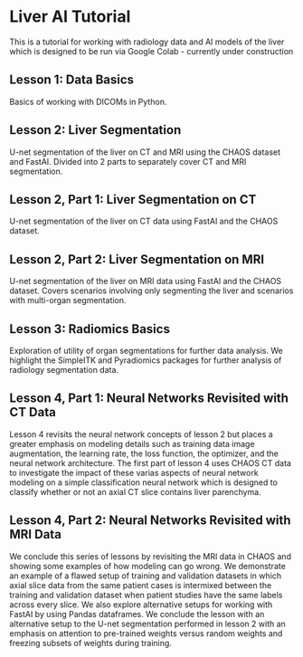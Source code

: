 # Liver AI Tutorial
This is a tutorial for working with radiology data and AI models of the liver which is designed to be run via Google Colab - currently under construction

## Lesson 1: Data Basics

Basics of working with DICOMs in Python.

## Lesson 2: Liver Segmentation

U-net segmentation of the liver on CT and MRI using the CHAOS dataset and FastAI. Divided into 2 parts to separately cover CT and MRI segmentation.

## Lesson 2, Part 1: Liver Segmentation on CT

U-net segmentation of the liver on CT data using FastAI and the CHAOS dataset.

## Lesson 2, Part 2: Liver Segmentation on MRI

U-net segmentation of the liver on MRI data using FastAI and the CHAOS dataset. Covers scenarios involving only segmenting the liver and scenarios with multi-organ segmentation.

## Lesson 3: Radiomics Basics

Exploration of utility of organ segmentations for further data analysis. We highlight the SimpleITK and Pyradiomics packages for further analysis of radiology segmentation data. 

## Lesson 4, Part 1: Neural Networks Revisited with CT Data

Lesson 4 revisits the neural network concepts of lesson 2 but places a greater emphasis on modeling details such as training data image augmentation, the learning rate, the loss function, the optimizer, and the neural network architecture. The first part of lesson 4 uses CHAOS CT data to investigate the impact of these varias aspects of neural network modeling on a simple classification neural network which is designed to classify whether or not an axial CT slice contains liver parenchyma. 

## Lesson 4, Part 2: Neural Networks Revisited with MRI Data

We conclude this series of lessons by revisiting the MRI data in CHAOS and showing some examples of how modeling can go wrong. We demonstrate an example of a flawed setup of training and validation datasets in which axial slice data from the same patient cases is intermixed between the training and validation dataset when patient studies have the same labels across every slice. We also explore alternative setups for working with FastAI by using Pandas dataframes. We conclude the lesson with an alternative setup to the U-net segmentation performed in lesson 2 with an emphasis on attention to pre-trained weights versus random weights and freezing subsets of weights during training.
